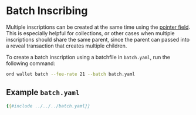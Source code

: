 Batch Inscribing
================

Multiple inscriptions can be created at the same time using the
[pointer field](./../inscriptions/pointer.md). This is especially helpful for
collections, or other cases when multiple inscriptions should share the same
parent, since the parent can passed into a reveal transaction that creates
multiple children.

To create a batch inscription using a batchfile in `batch.yaml`, run the
following command:

```bash
ord wallet batch --fee-rate 21 --batch batch.yaml
```

Example `batch.yaml`
--------------------

```yaml
{{#include ../../../batch.yaml}}
```
